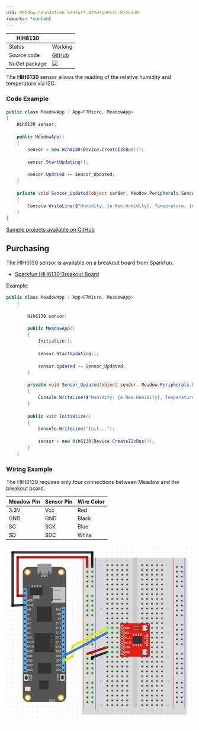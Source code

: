 ```yaml
---
uid: Meadow.Foundation.Sensors.Atmospheric.Hih6130
remarks: *content
---
```


| HIH6130       |             |
|---------------|-------------|
| Status        | Working     |
| Source code   | [GitHub](https://github.com/WildernessLabs/Meadow.Foundation/tree/master/Source/Meadow.Foundation.Peripherals/Sensors.Atmospheric.Hih6130) |
| NuGet package | <img src="https://img.shields.io/nuget/v/Meadow.Foundation.Sensors.Atmospheric.Hih6130.svg?label=Meadow.Foundation.Sensors.Atmospheric.Hih6130" style="width: auto; height: -webkit-fill-available;" /> |

The **HIH6130** sensor allows the reading of the relative humidity and temperature via I2C.

### Code Example

```csharp
public class MeadowApp : App<F7Micro, MeadowApp>
{
    Hih6130 sensor;

    public MeadowApp()
    {
        sensor = new Hih6130(Device.CreateI2cBus());

        sensor.StartUpdating();

        sensor.Updated += Sensor_Updated;
    }

    private void Sensor_Updated(object sender, Meadow.Peripherals.Sensors.Atmospheric.AtmosphericConditionChangeResult e)
    {
        Console.WriteLine($"Humidity: {e.New.Humidity}, Temperature: {e.New.Temperature}");
    }
}

```

[Sample projects available on GitHub](https://github.com/WildernessLabs/Meadow.Foundation/tree/master/Source/Meadow.Foundation.Peripherals/Sensors.Atmospheric.Hih6130/Samples/) 

## Purchasing

The HIH6130 sensor is available on a breakout board from Sparkfun.

* [Sparkfun HIH6130 Breakout Board](https://www.sparkfun.com/products/11295)

Example:

```csharp
public class MeadowApp : App<F7Micro, MeadowApp>
    {

        Hih6130 sensor;

        public MeadowApp()
        {
            Initialize();

            sensor.StartUpdating();

            sensor.Updated += Sensor_Updated;
        }

        private void Sensor_Updated(object sender, Meadow.Peripherals.Sensors.Atmospheric.AtmosphericConditionChangeResult e)
        {
            Console.WriteLine($"Humidity: {e.New.Humidity}, Temperature: {e.New.Temperature}");
        }

        public void Initialize()
        {
            Console.WriteLine("Init...");

            sensor = new Hih6130(Device.CreateI2cBus());
        }
    }
```

### Wiring Example

The HIH6130 requires only four connections between Meadow and the breakout board.

| Meadow Pin   | Sensor Pin     | Wire Color |
|--------------|----------------|------------|
| 3.3V         | Vcc            | Red        |
| GND          | GND            | Black      |
| SC           | SCK            | Blue       |
| SD           | SDC            | White      |

![](../../API_Assets/Meadow.Foundation.Sensors.Atmospheric.HIH6130/HIH6130.svg)